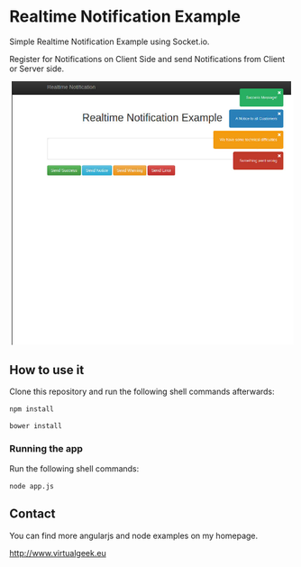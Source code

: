 # Realtime Notification Example

Simple Realtime Notification Example using Socket.io.

Register for Notifications on Client Side and send Notifications from Client or Server side.

![alt text](screen.jpg "Preview Screen")

## How to use it

Clone this repository and run the following shell commands afterwards:

```shell
npm install
```

```shell
bower install
```

### Running the app

Run the following shell commands:

```shell
node app.js
```

## Contact

You can find more angularjs and node examples on my homepage.

http://www.virtualgeek.eu
